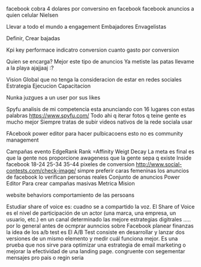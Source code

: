 facebook cobra 4 dolares por conversino en facebook
facebook
	anuncios
	a quien 
	celular
Nielsen

Llevar a todo el mundo a engagement
	Embajadores
	Envagelistas

Definir, 
Crear bajadas

Kpi
	key performace indicatro
		conversion
			cuanto gasto por conversion

Quien se encarga?
	Mejor este tipo de anuncios
		Ya metiste las patas llevame a la playa ajajjaaj :?

Vision 
	Global que no tenga la consideracion de estar en redes sociales
Estrategia
Ejecucion
Capacitacion

Nunka juzgues a un user por sus likes
	
Spyfu
	analisis de mi competencia esta anunciando con 16 lugares con estas palabras
	https://www.spyfu.com/
Todo ahi q iterar 
	fotos q teine gente es mucho mejor
Siempre tratas de subir videos nativos de la rede sociala usar

FAcebook
	power editor
		para hacer pulbicacoens
	esto no es community management

Campañas
	evento
EdgeRank
	Rank
		=Affinity
		Weigt
		Decay
La meta es final es que la gente nos proporcione
	awageness
		que la gente sepa q existe
Inside facebook
	18-24
	25-34
	35-44
pixeles de conversion
	http://www.social-contests.com/check-image/
	simpre preferir caras femeninas
	los anuncios de facebook lo verifican personas reales
Conjunto de anuncios
Power Editor 
	Para crear campañas masivas
Metrica
Mision
 
 website
 	behaviors
 		comportamiento de las persoans


Estudiar 
	share of voice es:
		cuadno se a compartido la voz.
				El Share of Voice es el nivel de participación de un actor (una marca, una empresa, un usuario, etc.) en un canal determinado
	las mejore estrategias digitrales
		.....
	por lo general antes de ocmprar aunncios sobre Facebook
		planear finanzas
	la idea de los a/b test es
		El A/B Test consiste en desarrollar y lanzar dos versiones de un mismo elemento y medir cuál funciona mejor. Es una prueba que nos sirve para optimizar una estrategia de email marketing o mejorar la efectividad de una landing page.
	congruente con segementar mensajes pro pais o regin seria
